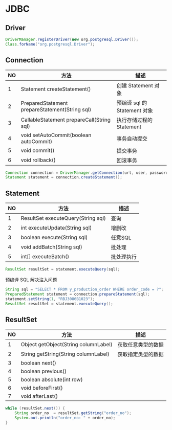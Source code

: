 # JDBC

## Driver

```java
DriverManager.registerDriver(new org.postgresql.Driver());
Class.forName("org.postgresql.Driver");
```

## Connection

| NO   | 方法                                           | 描述                         |
| ---- | ---------------------------------------------- | ---------------------------- |
| 1    | Statement createStatement()                    | 创建 Statement 对象          |
| 2    | PreparedStatement prepareStatement(String sql) | 预编译 sql 的 Statement 对象 |
| 3    | CallableStatement prepareCall(String sql)      | 执行存储过程的 Statement     |
| 4    | void setAutoCommit(boolean autoCommit)         | 事务自动提交                 |
| 5    | void commit()                                  | 提交事务                     |
| 6    | void rollback()                                | 回滚事务                     |

```java
Connection connection = DriverManager.getConnection(url, user, password);
Statement statement = connection.createStatement();
```

## Statement

| NO   | 方法                               | 描述       |
| ---- | ---------------------------------- | ---------- |
| 1    | ResultSet executeQuery(String sql) | 查询       |
| 2    | int executeUpdate(String sql)      | 增删改     |
| 3    | boolean execute(String sql)        | 任意SQL    |
| 4    | void addBatch(String sql)          | 批处理     |
| 5    | int[] executeBatch()               | 批处理执行 |

```java
ResultSet resultSet = statement.executeQuery(sql);
```

预编译 SQL 解决注入问题

```java
String sql = "SELECT * FROM y_production_order WHERE order_code = ?";
PreparedStatement statement = connection.prepareStatement(sql);
statement.setString(1, "RBJ3086B1023");
ResultSet resultSet = statement.executeQuery();
```

## ResultSet

| NO   | 方法                                 | 描述               |
| ---- | ------------------------------------ | ------------------ |
| 1    | Object getObject(String columnLabel) | 获取任意类型的数据 |
| 2    | String getString(String columnLabel) | 获取指定类型的数据 |
| 3    | boolean next()                       |                    |
| 4    | boolean previous()                   |                    |
| 5    | boolean absolute(int row)            |                    |
| 6    | void beforeFirst()                   |                    |
| 7    | void afterLast()                     |                    |

```java
while (resultSet.next()) {
    String order_no  = resultSet.getString("order_no");
    System.out.println("order_no: " + order_no);
}
```

